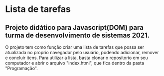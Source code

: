 # Lista de tarefas
##    Projeto didático para Javascript(DOM) para turma de desenvolvimento de sistemas 2021.
   O projeto tem como função criar uma lista de tarefas que possa ser atualizada no proprio navegador pelo usuário, podendo adicionar, remover e concluir itens.
   Para utilizar a lista, basta clonar o repositorio em seu computador e abrir o arquivo "index.html", que fica dentro da pasta "Programação".
